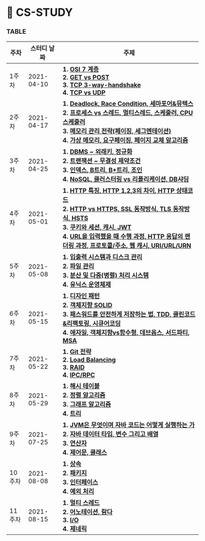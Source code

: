# 📓 CS-STUDY

### TABLE

| 주차  | 스터디 날짜 | 주제                                                         |
| ----- | ----------- | ------------------------------------------------------------ |
| 1주차 | 2021-04-10  | **1. [OSI 7 계층](https://github.com/workhardslave/cs-study/blob/main/Network/OSI%207%20layers.md)**  <br />**2. [GET vs POST](https://github.com/workhardslave/cs-study/blob/main/Network/GET%20vs%20POST.md)** <br />**3. [TCP 3-way-handshake](https://github.com/workhardslave/cs-study/blob/main/Network/TCP%203-way-handshake.md)**  <br />**4. [TCP vs UDP](https://github.com/workhardslave/cs-study/blob/main/Network/TCP%20vs%20UDP.md)** |
| 2주차    | 2021-04-17 | **1. [Deadlock, Race Condition, 세마포어&뮤텍스](https://github.com/workhardslave/cs-study/blob/main/OS/Deadlock%2C%20Race%20Condition%2C%20%EC%84%B8%EB%A7%88%ED%8F%AC%EC%96%B4%26%EB%AE%A4%ED%85%8D%EC%8A%A4.md)** <br /> **2. [프로세스 vs 스레드, 멀티스레드, 스케줄러, CPU스케줄러](https://github.com/workhardslave/cs-study/blob/main/OS/Process%20vs%20Thread%2C%20CPU%20Scheduling.md)** <br /> **3. [메모리 관리 전략(페이징, 세그멘테이션)](https://github.com/workhardslave/cs-study/blob/main/OS/%EB%A9%94%EB%AA%A8%EB%A6%AC%20%EA%B4%80%EB%A6%AC%20%EC%A0%84%EB%9E%B5.md)** <br /> **4. [가상 메모리, 요구페이징, 페이지 교체 알고리즘](https://github.com/workhardslave/cs-study/blob/main/OS/VM_DP_PRA.md)** <br /> |
| 3주차    | 2021-04-25 | **1. [DBMS ~ 외래키, 정규화](https://github.com/workhardslave/cs-study/blob/main/Database/DBMS%20~%20%EC%99%B8%EB%9E%98%ED%82%A4%2C%20%EC%A0%95%EA%B7%9C%ED%99%94.md)** <br /> **2. [트랜잭션 ~ 무결성 제약조건](https://github.com/workhardslave/cs-study/blob/main/Database/Integrity%26Transaction.md)** <br /> **3. [인덱스, B트리, B+트리, 조인](https://github.com/workhardslave/cs-study/blob/main/Database/Index_B-Tree_B%2BTree_Join.md)** <br /> **4. [NoSQL, 클러스터링 vs 리플리케이션, DB샤딩](https://github.com/workhardslave/cs-study/blob/main/Database/NoSql%2C%20%ED%81%B4%EB%9F%AC%EC%8A%A4%ED%84%B0%EB%A7%81vs%20%EB%A6%AC%ED%94%8C%EB%A6%AC%EC%BC%80%EC%9D%B4%EC%85%98%2C%20DB%EC%83%A4%EB%94%A9.md)** <br />|
| 4주차    | 2021-05-01 | **1. [HTTP 특징, HTTP 1,2,3의 차이, HTTP 상태코드](https://github.com/workhardslave/cs-study/blob/main/Network/HTTP%20%EC%A0%95%EB%A6%AC.md)** <br /> **2. [HTTP vs HTTPS, SSL 동작방식, TLS 동작방식, HSTS](https://github.com/workhardslave/cs-study/blob/main/Network/HTTP_and_HTTPS.md)** <br /> **3. [쿠키와 세션, 캐시, JWT](https://github.com/workhardslave/cs-study/blob/main/Network/Cookie_Session_JWT_Cache.md)** <br /> **4. [URL을 입력했을 때 수행 과정, HTTP 응답의 랜더링 과정, 프로토콜/주소, 웹 캐시, URI/URL/URN](https://github.com/workhardslave/cs-study/blob/main/Network/URL%20%EC%9E%85%EB%A0%A5%2C%20%EB%A0%8C%EB%8D%94%EB%A7%81%20%EA%B3%BC%EC%A0%95%2C%20%EA%B8%B0%ED%83%80%20%EB%84%A4%ED%8A%B8%EC%9B%8C%ED%81%AC%20%ED%94%84%ED%86%A0%EC%BD%9C%EA%B3%BC%20%EC%A3%BC%EC%86%8C%2C%20URI%20vs%20URL%20vs%20URN%2C%20%EC%9B%B9%20%EC%BA%90%EC%8B%9C.md)** <br />|
| 5주차    | 2021-05-08 | **1. [입출력 시스템과 디스크 관리](https://github.com/workhardslave/cs-study/blob/main/OS/IO_System_and_Disk_Management.md)** <br /> **2. [파일 관리](https://github.com/workhardslave/cs-study/blob/main/OS/%ED%8C%8C%EC%9D%BC%20%EA%B4%80%EB%A6%AC.md)** <br /> **3. [분산 및 다중(병렬) 처리 시스템](https://github.com/workhardslave/cs-study/blob/main/OS/%EB%B6%84%EC%82%B0%20%EB%B0%8F%20%EB%8B%A4%EC%A4%91(%EB%B3%91%EB%A0%AC)%20%EC%B2%98%EB%A6%AC%20%EC%8B%9C%EC%8A%A4%ED%85%9C.md)** <br /> **4. [유닉스 운영체제](https://github.com/workhardslave/cs-study/blob/main/OS/%EC%9C%A0%EB%8B%89%EC%8A%A4%20%EC%9A%B4%EC%98%81%EC%B2%B4%EC%A0%9C.md)** <br />|
| 6주차 | 2021-05-15 | **1. [디자인 패턴](https://github.com/workhardslave/cs-study/blob/main/OOP/%EB%94%94%EC%9E%90%EC%9D%B8%20%ED%8C%A8%ED%84%B4.md)**<br />**2. [객체지향 SOLID](https://github.com/workhardslave/cs-study/blob/main/OOP/SOLID%20%EC%9B%90%EC%B9%99.md)**<br />**3. [패스워드를 안전하게 저장하는 법, TDD, 클린코드&리팩토링, 시큐어코딩](https://github.com/workhardslave/cs-study/blob/main/Software%20Engineering/%ED%8C%A8%EC%8A%A4%EC%9B%8C%EB%93%9C%EB%A5%BC%20%EC%95%88%EC%A0%84%ED%95%98%EA%B2%8C%20%EC%A0%80%EC%9E%A5%ED%95%98%EB%8A%94%20%EB%B2%95%2C%20TDD%2C%20%ED%81%B4%EB%A6%B0%EC%BD%94%EB%93%9C%26%EB%A6%AC%ED%8C%A9%ED%86%A0%EB%A7%81%2C%20%EC%8B%9C%ED%81%90%EC%96%B4%EC%BD%94%EB%94%A9.md)**<br />**4. [애자일, 객체지향vs함수형, 데브옵스, 서드파티, MSA](https://github.com/workhardslave/cs-study/blob/main/Software%20Engineering/Agile_OOP_FP_DevOps_TP_MSA.md)**<br /> |
| 7주차    | 2021-05-22 | **1. [Git 전략](https://github.com/workhardslave/cs-study/blob/main/Software%20Engineering/Git%20%EC%A0%84%EB%9E%B5.md)** <br /> **2. [Load Balancing](https://github.com/workhardslave/cs-study/blob/main/Network/Load%20Balancing.md)** <br /> **3. [RAID](https://github.com/workhardslave/cs-study/blob/main/OS/IO_System_and_Disk_Management.md)** <br /> **4. [IPC/RPC](https://github.com/workhardslave/cs-study/blob/main/OS/IPC%26RPC.md)** <br />|
| 8주차    | 2021-05-29 | **1. [해시 테이블](https://github.com/workhardslave/cs-study/blob/main/Data%20Structure/%ED%95%B4%EC%8B%9C%20%ED%85%8C%EC%9D%B4%EB%B8%94.md)** <br /> **2. [정렬 알고리즘](https://github.com/workhardslave/cs-study/blob/main/Algorithm/sort.md)** <br /> **3. [그래프 알고리즘](https://github.com/workhardslave/cs-study/blob/main/Algorithm/%EA%B7%B8%EB%9E%98%ED%94%84%20%EC%95%8C%EA%B3%A0%EB%A6%AC%EC%A6%98.md)** <br /> **4. [트리](https://github.com/workhardslave/cs-study/blob/main/Data%20Structure/tree.md)** <br />|
| 9주차    | 2021-07-25 | **1. [JVM은 무엇이며 자바 코드는 어떻게 실행하는 가](https://github.com/workhardslave/cs-study/blob/main/JAVA/JVM%EC%9D%B4%EB%9E%80%20%EB%AC%B4%EC%97%87%EC%9D%B4%EB%A9%B0%2C%20%EC%9E%90%EB%B0%94%20%EC%BD%94%EB%93%9C%EB%8A%94%20%EC%96%B4%EB%96%BB%EA%B2%8C%20%EC%8B%A4%ED%96%89%ED%95%98%EB%8A%94%20%EA%B2%83%EC%9D%B8%EA%B0%80_.md)** <br /> **2. [자바 데이터 타입, 변수 그리고 배열](https://github.com/workhardslave/cs-study/blob/main/JAVA/%EC%9E%90%EB%B0%94%20%EB%8D%B0%EC%9D%B4%ED%84%B0%20%ED%83%80%EC%9E%85%2C%20%EB%B3%80%EC%88%98%20%EA%B7%B8%EB%A6%AC%EA%B3%A0%20%EB%B0%B0%EC%97%B4.md)** <br /> **3. [연산자](https://github.com/workhardslave/cs-study/blob/main/JAVA/%EC%97%B0%EC%82%B0%EC%9E%90.md)** <br /> **4. [제어문, 클래스](https://github.com/workhardslave/cs-study/blob/main/JAVA/%EC%A0%9C%EC%96%B4%EB%AC%B8%2C%ED%81%B4%EB%9E%98%EC%8A%A4.md)** <br />|
| 10주차    | 2021-08-08 | **1. [상속](https://github.com/workhardslave/cs-study/blob/main/JAVA/%EC%83%81%EC%86%8D.md)** <br /> **2. [패키지](https://github.com/workhardslave/cs-study/blob/main/JAVA/%ED%8C%A8%ED%82%A4%EC%A7%80.md)** <br /> **3. [인터페이스](https://github.com/workhardslave/cs-study/blob/main/JAVA/%EC%9D%B8%ED%84%B0%ED%8E%98%EC%9D%B4%EC%8A%A4.md)** <br /> **4. [예외 처리](https://github.com/workhardslave/cs-study/blob/main/JAVA/%EC%98%88%EC%99%B8%20%EC%B2%98%EB%A6%AC.md)** <br />|
| 11주차    | 2021-08-15 | **1. [멀티 스레드]()** <br /> **2. [어노테이션, 람다]()** <br /> **3. [I/O]()** <br /> **4. [제네릭]()** <br />|

